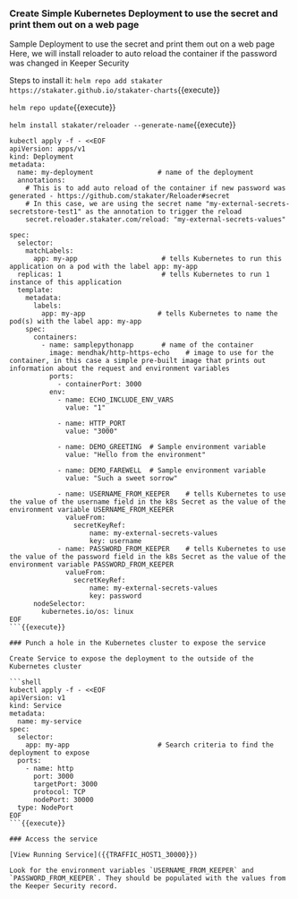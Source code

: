 ### Create Simple Kubernetes Deployment to use the secret and print them out on a web page

Sample Deployment to use the secret and print them out on a web page
Here, we will install reloader to auto reload the container if the password was changed in Keeper Security

Steps to install it:
`helm repo add stakater https://stakater.github.io/stakater-charts`{{execute}}

`helm repo update`{{execute}}

`helm install stakater/reloader --generate-name`{{execute}}

```shell
kubectl apply -f - <<EOF
apiVersion: apps/v1
kind: Deployment
metadata:
  name: my-deployment                # name of the deployment
  annotations:
    # This is to add auto reload of the container if new password was generated - https://github.com/stakater/Reloader#secret
    # In this case, we are using the secret name "my-external-secrets-secretstore-test1" as the annotation to trigger the reload
    secret.reloader.stakater.com/reload: "my-external-secrets-values"

spec:
  selector:
    matchLabels:
      app: my-app                     # tells Kubernetes to run this application on a pod with the label app: my-app                
  replicas: 1                         # tells Kubernetes to run 1 instance of this application
  template:
    metadata:
      labels:
        app: my-app                  # tells Kubernetes to name the pod(s) with the label app: my-app
    spec:
      containers:
        - name: samplepythonapp       # name of the container
          image: mendhak/http-https-echo    # image to use for the container, in this case a simple pre-built image that prints out information about the request and environment variables
          ports:
            - containerPort: 3000
          env:
            - name: ECHO_INCLUDE_ENV_VARS
              value: "1"
            
            - name: HTTP_PORT
              value: "3000"
            
            - name: DEMO_GREETING  # Sample environment variable
              value: "Hello from the environment"
            
            - name: DEMO_FAREWELL  # Sample environment variable
              value: "Such a sweet sorrow"
            
            - name: USERNAME_FROM_KEEPER    # tells Kubernetes to use the value of the username field in the k8s Secret as the value of the environment variable USERNAME_FROM_KEEPER
              valueFrom:
                secretKeyRef:
                    name: my-external-secrets-values
                    key: username
            - name: PASSWORD_FROM_KEEPER    # tells Kubernetes to use the value of the password field in the k8s Secret as the value of the environment variable PASSWORD_FROM_KEEPER
              valueFrom:
                secretKeyRef:
                    name: my-external-secrets-values
                    key: password
      nodeSelector:
        kubernetes.io/os: linux
EOF
```{{execute}}

### Punch a hole in the Kubernetes cluster to expose the service

Create Service to expose the deployment to the outside of the Kubernetes cluster

```shell
kubectl apply -f - <<EOF
apiVersion: v1
kind: Service
metadata:
  name: my-service
spec:
  selector:
    app: my-app                      # Search criteria to find the deployment to expose
  ports:
    - name: http
      port: 3000
      targetPort: 3000
      protocol: TCP
      nodePort: 30000
  type: NodePort
EOF
```{{execute}}

### Access the service

[View Running Service]({{TRAFFIC_HOST1_30000}})

Look for the environment variables `USERNAME_FROM_KEEPER` and `PASSWORD_FROM_KEEPER`. They should be populated with the values from the Keeper Security record.
